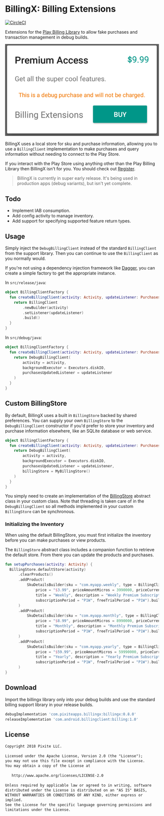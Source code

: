 # BillingX: Billing Extensions

[![CircleCI](https://circleci.com/gh/pixiteapps/billingx.svg?style=svg)](https://circleci.com/gh/pixiteapps/billingx)

Extensions for the [Play Billing Library](https://developer.android.com/google/play/billing/billing_java_kotlin)
to allow fake purchases and transaction management in debug builds.

![Dialog Screenshot](assets/dialog.png)

BillingX uses a local store for sku and purchase information, allowing you to use a `BillingClient`
implementation to make purchases and query information without needing to connect to the Play Store.

If you interact with the Play Store using anything other than the Play Billing Library then BillingX
isn't for you.  You should check out [Register](https://github.com/NYTimes/Register).

> BillingX is currently in super early release.  It's being used in production apps (debug
 variants), but isn't yet complete.

## Todo

* Implement IAB consumption.
* Add config activity to manage inventory.
* Add support for specifying supported feature return types. 

## Usage

Simply inject the `DebugBillingClient` instead of the standard `BillingClient` from the support
library.  Then you can continue to use the `BillingClient` as you normally would.

If you're not using a dependency injection framework like
[Dagger](https://google.github.io/dagger/), you can create a simple factory to get the appropriate
instance. 

In `src/release/java`:

```kotlin
object BillingClientFactory {
  fun createBillingClient(activity: Activity, updateListener: PurchasesUpdatedListener): BillingClient {
    return BillingClient
        .newBuilder(activity)
        .setListener(updateListener)
        .build()
  }
}
```

In `src/debug/java`:

```kotlin
object BillingClientFactory {
  fun createBillingClient(activity: Activity, updateListener: PurchasesUpdatedListener): BillingClient {
    return DebugBillingClient(
        activity = activity,
        backgroundExecutor = Executors.diskIO,
        purchasesUpdatedListener = updateListener
    )
  }
}
```

## Custom BillingStore

By default, BillingX uses a built in `BillingStore` backed by shared preferences. You can supply
your own `BillingStore` to the `DebugBillingClient` constructor if you'd prefer to store your
inventory and purchase information elsewhere, like an SQLite database or web service. 

```kotlin
object BillingClientFactory {
  fun createBillingClient(activity: Activity, updateListener: PurchasesUpdatedListener): BillingClient {
    return DebugBillingClient(
        activity = activity,
        backgroundExecutor = Executors.diskIO,
        purchasesUpdatedListener = updateListener,
        billingStore = MyBillingStore()
    )
  }
}
```

You simply need to create an implementation of the [BillingStore](library/src/main/java/com/pixite/android/billingx/BillingStore.kt)
abstract class in your custom class.  Note that threading is taken care of in the
`DebugBillingClient` so all methods implemented in your custom `BillingStore` can be synchronous.

### Initializing the Inventory

When using the default BillingStore, you must first initialize the inventory before you can make
purchases or view products.
  
The `BillingStore` abstract class includes a companion function to retrieve the default store. From
there you can update the products and purchases.  

```kotlin
fun setupPurchases(activity: Activity) {
  BillingStore.defaultStore(activity)
      .clearProducts()
      .addProduct(
          SkuDetailsBuilder(sku = "com.myapp.weekly", type = BillingClient.SkuType.SUBS,
              price = "$3.99", priceAmountMicros = 3990000, priceCurrencyCode = "USD",
              title = "Weekly", description = "Weekly Premium Subscription",
              subscriptionPeriod = "P1W", freeTrialPeriod = "P1W").build()
      )
      .addProduct(
          SkuDetailsBuilder(sku = "com.myapp.monthly", type = BillingClient.SkuType.SUBS,
              price = "$8.99", priceAmountMicros = 8990000, priceCurrencyCode = "USD",
              title = "Monthly", description = "Monthly Premium Subscription",
              subscriptionPeriod = "P1W", freeTrialPeriod = "P1W").build()
      )
      .addProduct(
          SkuDetailsBuilder(sku = "com.myapp.yearly", type = BillingClient.SkuType.SUBS,
              price = "$59.99", priceAmountMicros = 59990000, priceCurrencyCode = "USD",
              title = "Yearly", description = "Yearly Premium Subscription",
              subscriptionPeriod = "P1W", freeTrialPeriod = "P1W").build()
      )
}
```

## Download

Import the billingx library only into your debug builds and use the standard billing support library
in your release builds. 

```groovy
debugImplementation 'com.pixiteapps.billingx:billingx:0.8.0'
releaseImplementation 'com.android.billingclient:billing:1.0'
```

## License

```
Copyright 2018 Pixite LLC.

Licensed under the Apache License, Version 2.0 (the "License");
you may not use this file except in compliance with the License.
You may obtain a copy of the License at

   http://www.apache.org/licenses/LICENSE-2.0

Unless required by applicable law or agreed to in writing, software
distributed under the License is distributed on an "AS IS" BASIS,
WITHOUT WARRANTIES OR CONDITIONS OF ANY KIND, either express or implied.
See the License for the specific language governing permissions and
limitations under the License.
```
